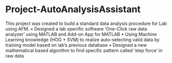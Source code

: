 # Project-AutoAnalysisAssistant
This project was created to build a standard data analysis procedure for Lab using AFM. 
•	Designed a lab specific software ‘One-Click raw data analyzer’ using MATLAB and Add-on App for MATLAB
•	Using Machine Learning knowledge (HOG + SVM) to realize auto-selecting valid data by training model based on lab’s previous database
•	Designed a new mathematical based algorithm to find specific pattern called ‘step force’ in raw data
